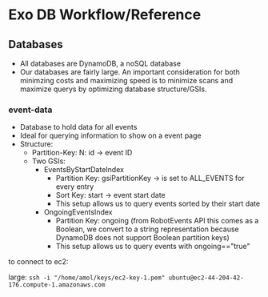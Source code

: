 # Exo DB Workflow/Reference

## Databases

- All databases are DynamoDB, a noSQL database
- Our databases are fairly large. An important consideration for both minimzing costs and maximizing speed is to minimize scans and maximize querys by optimizing database structure/GSIs.

### event-data

- Database to hold data for all events
- Ideal for querying information to show on a event page
- Structure:
  - Partition-Key: N: id -> event ID
  - Two GSIs:
    - EventsByStartDateIndex
      - Partition Key: gsiPartitionKey -> is set to ALL_EVENTS for every entry
      - Sort Key: start -> event start date
      - This setup allows us to query events sorted by their start date
    - OngoingEventsIndex
      - Partition Key: ongoing (from RobotEvents API this comes as a Boolean, we convert to a string representation because DynamoDB does not support Boolean partition keys)
      - This setup allows us to query events with ongoing=="true"

to connect to ec2:

large:
`ssh -i "/home/amol/keys/ec2-key-1.pem" ubuntu@ec2-44-204-42-176.compute-1.amazonaws.com`
